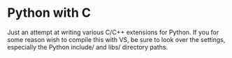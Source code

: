 # Python with C

Just an attempt at writing various C/C++ extensions for Python.
If you for some reason wish to compile this with VS, be sure to look over the settings, especially the Python include/ and libs/ directory paths.
